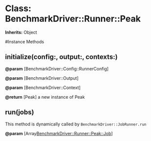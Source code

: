 # Class: BenchmarkDriver::Runner::Peak
**Inherits:** Object
    




#Instance Methods
## initialize(config:, output:, contexts:) [](#method-i-initialize)

**@param** [BenchmarkDriver::Config::RunnerConfig] 

**@param** [BenchmarkDriver::Output] 

**@param** [BenchmarkDriver::Context] 

**@return** [Peak] a new instance of Peak

## run(jobs) [](#method-i-run)
This method is dynamically called by `BenchmarkDriver::JobRunner.run`

**@param** [Array<BenchmarkDriver::Runner::Peak::Job>] 

